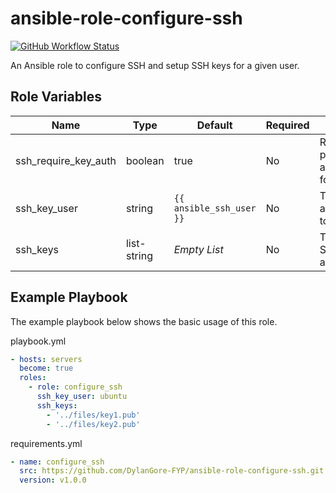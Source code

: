 # ansible-role-configure-ssh

[![GitHub Workflow Status](https://img.shields.io/github/workflow/status/DylanGore-FYP/ansible-role-configure-ssh/lint?label=Lint&logo=github&style=for-the-badge)](https://github.com/DylanGore-FYP/ansible-role-configure-ssh/actions/workflows/lint.yml)

An Ansible role to configure SSH and setup SSH keys for a given user.

## Role Variables

| Name                 | Type        | Default                  | Required | Description                               |
| -------------------- | ----------- | ------------------------ | -------- | ----------------------------------------- |
| ssh_require_key_auth | boolean     | true                     | No       | Require public key authentication for SSH |
| ssh_key_user         | string      | `{{ ansible_ssh_user }}` | No       | The user to add the keys to               |
| ssh_keys             | list-string | _Empty List_             | No       | The list of SSH keys to add               |

## Example Playbook

The example playbook below shows the basic usage of this role.

playbook.yml

```yaml
- hosts: servers
  become: true
  roles:
    - role: configure_ssh
      ssh_key_user: ubuntu
      ssh_keys:
        - '../files/key1.pub'
        - '../files/key2.pub'
```

requirements.yml

```yaml
- name: configure_ssh
  src: https://github.com/DylanGore-FYP/ansible-role-configure-ssh.git
  version: v1.0.0
```
